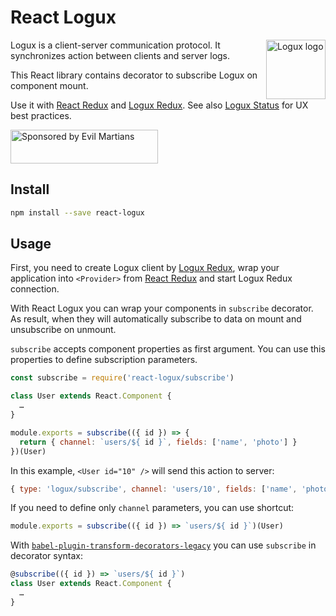 # React Logux

<img align="right" width="95" height="95" title="Logux logo"
     src="https://cdn.rawgit.com/logux/logux/master/logo.svg">

Logux is a client-server communication protocol. It synchronizes action between clients and server logs.

This React library contains decorator to subscribe Logux on component mount.

Use it with [React Redux] and [Logux Redux].
See also [Logux Status] for UX best practices.

[Logux Status]: https://github.com/logux/logux-status
[React Redux]: https://github.com/reactjs/react-redux
[Logux Redux]: https://github.com/logux/logux-redux

<a href="https://evilmartians.com/?utm_source=react-logux">
  <img src="https://evilmartians.com/badges/sponsored-by-evil-martians.svg"
       alt="Sponsored by Evil Martians" width="236" height="54">
</a>

## Install

```sh
npm install --save react-logux
```

## Usage

First, you need to create Logux client by [Logux Redux], wrap your
application into `<Provider>` from [React Redux]
and start Logux Redux connection.

With React Logux you can wrap your components in `subscribe` decorator.
As result, when they will automatically subscribe to data on mount
and unsubscribe on unmount.

`subscribe` accepts component properties as first argument.
You can use this properties to define subscription parameters.

```js
const subscribe = require('react-logux/subscribe')

class User extends React.Component {
  …
}

module.exports = subscribe(({ id }) => {
  return { channel: `users/${ id }`, fields: ['name', 'photo'] }
})(User)
```

In this example, `<User id="10" />` will send this action to server:

```js
{ type: 'logux/subscribe', channel: 'users/10', fields: ['name', 'photo'] }
```

If you need to define only `channel` parameters, you can use shortcut:

```js
module.exports = subscribe(({ id }) => `users/${ id }`)(User)
```

With [`babel-plugin-transform-decorators-legacy`] you can use `subscribe`
in decorator syntax:

```js
@subscribe(({ id }) => `users/${ id }`)
class User extends React.Component {
  …
}
```

[`babel-plugin-transform-decorators-legacy`]: https://github.com/loganfsmyth/babel-plugin-transform-decorators-legacy
